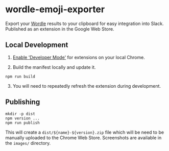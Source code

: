 # wordle-emoji-exporter

Export your [Wordle](https://www.powerlanguage.co.uk/wordle/) results to your
clipboard for easy integration into Slack. Published as an extension
in the Google Web Store.

## Local Development

1. [Enable 'Developer Mode'](https://developer.chrome.com/docs/extensions/mv3/faq/#faq-dev-01)
   for extensions on your local Chrome.

2. Build the manifest locally and update it.
```
npm run build
```

3. You will need to repeatedly refresh the extension during development.

## Publishing

```
mkdir -p dist
npm version ...
npm run publish
```

This will create a `dist/${name}-${version}.zip` file which will be need
to be manually uploaded to the Chrome Web Store. Screenshots are available
in the `images/` directory.
